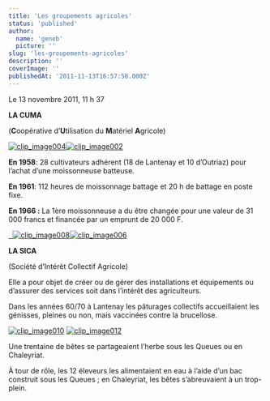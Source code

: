 ```yaml
---
title: 'Les groupements agricoles'
status: 'published'
author:
  name: 'geneb'
  picture: ''
slug: 'les-groupements-agricoles'
description: ''
coverImage: ''
publishedAt: '2011-11-13T16:57:58.000Z'
---
```


Le 13 novembre 2011, 11 h 37

**LA CUMA**

(**C**oopérative d’**U**tilisation du **M**atériel **A**gricole)

[![clip_image004](https://beguelins.net/blog/public/Windows-Live-Writer/97d350d174e5_14A3C/clip_image004_thumb.jpg "clip_image004")](https://beguelins.net/blog/public/Windows-Live-Writer/97d350d174e5_14A3C/clip_image004_2.jpg)[![clip_image002](https://beguelins.net/blog/public/Windows-Live-Writer/97d350d174e5_14A3C/clip_image002_thumb.jpg "clip_image002")](https://beguelins.net/blog/public/Windows-Live-Writer/97d350d174e5_14A3C/clip_image002_2.jpg)

**En 1958**: 28 cultivateurs adhérent (18 de Lantenay et 10 d’Outriaz) pour l’achat d’une moissonneuse batteuse.

**En 1961**: 112 heures de moissonnage battage et 20 h de battage en poste fixe.

**En 1966 :** La 1ère moissonneuse a du être changée pour une valeur de 31 000 francs et financée par un emprunt de 20 000 F.

[  ](https://beguelins.net/blog/public/Windows-Live-Writer/97d350d174e5_14A3C/clip_image006_2.jpg)[![clip_image008](https://beguelins.net/blog/public/Windows-Live-Writer/97d350d174e5_14A3C/clip_image008_thumb.jpg "clip_image008")](https://beguelins.net/blog/public/Windows-Live-Writer/97d350d174e5_14A3C/clip_image008_2.jpg)[![clip_image006](https://beguelins.net/blog/public/Windows-Live-Writer/97d350d174e5_14A3C/clip_image006_thumb.jpg "clip_image006")](https://beguelins.net/blog/public/Windows-Live-Writer/97d350d174e5_14A3C/clip_image006_2.jpg)

**LA SICA**

(Société d’Intérêt Collectif Agricole)

Elle a pour objet de créer ou de gérer des installations et équipements ou d’assurer des services soit dans l’intérêt des agriculteurs.

Dans les années 60/70 à Lantenay les pâturages collectifs accueillaient les génisses, pleines ou non, mais vaccinées contre la brucellose.

[![clip_image010](https://beguelins.net/blog/public/Windows-Live-Writer/97d350d174e5_14A3C/clip_image010_thumb.jpg "clip_image010")](https://beguelins.net/blog/public/Windows-Live-Writer/97d350d174e5_14A3C/clip_image010_2.jpg) [![clip_image012](https://beguelins.net/blog/public/Windows-Live-Writer/97d350d174e5_14A3C/clip_image012_thumb.jpg "clip_image012")](https://beguelins.net/blog/public/Windows-Live-Writer/97d350d174e5_14A3C/clip_image012_2.jpg)

Une trentaine de bêtes se partageaient l’herbe sous les Queues ou en Chaleyriat.

À tour de rôle, les 12 éleveurs les alimentaient en eau à l’aide d’un bac construit sous les Queues ; en Chaleyriat, les bêtes s’abreuvaient à un trop-plein.